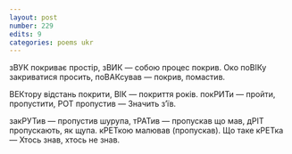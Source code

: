 ```yaml
---
layout: post
number: 229
edits: 9
categories: poems ukr
---
```


зВУК покриває простір,
зВИК — собою процес покрив.
Око поВІКу закриватися просить,
поВАКсував — покрив, помастив.

ВЕКтору відстань покрити,
ВІК — покриття років. 
покРИТи — пройти, пропустити,
РОТ пропустив —
Значить з’їв.

закРУТив — пропустив шурупа,
тРАТив — пропускав що мав, 
дРІТ пропускають, як щупа.
кРЕТкою малював 
(пропускав).
Що таке кРЕТка —
Хтось знав, хтось не знав.
